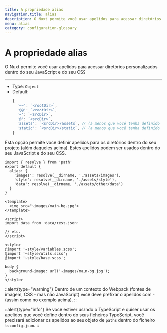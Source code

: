 ```yaml
---
title: A propriedade alias
navigation.title: alias
description: O Nuxt permite você usar apelidos para acessar diretórios personalizados dentro do seu JavaScript e do seu CSS
menu: alias
category: configuration-glossary
---
```

# A propriedade alias

O Nuxt permite você usar apelidos para acessar diretórios personalizados dentro do seu JavaScript e do seu CSS

---

- Type: `Object`
- Default:
  ```js
  {
    '~~': `<rootDir>`,
    '@@': `<rootDir>`,
    '~': `<srcDir>`,
    '@': `<srcDir>`,
    'assets': `<srcDir>/assets`, // (a menos que você tenha definido um `dir.assets` personalizado)
    'static': `<srcDir>/static`, // (a menos que você tenha definido um `dir.static` personalizado)
  }
  ```

Esta opção permite você definir apelidos para os diretórios dentro do seu projeto (além daqueles acima). Estes apelidos podem ser usados dentro do seu JavaScript e do seu CSS.

```js{}[nuxt.config.js]
import { resolve } from 'path'
export default {
  alias: {
    'images': resolve(__dirname, './assets/images'),
    'style': resolve(__dirname, './assets/style'),
    'data': resolve(__dirname, './assets/other/data')
  }
}
```

```html{}[components/example.vue]
<template>
  <img src="~images/main-bg.jpg">
</template>

<script>
import data from 'data/test.json'

// etc.
</script>

<style>
@import '~style/variables.scss';
@import '~style/utils.scss';
@import '~style/base.scss';

body {
  background-image: url('~images/main-bg.jpg');
}
</style>
```

::alert{type="warning"}
Dentro de um contexto do Webpack (fontes de imagem, CSS - mas não JavaScript) você deve prefixar o apelidos com `~` (assim como no exemplo acima).
::

::alert{type="info"}
Se você estiver usando o TypeScript e quiser usar os apelidos que você define dentro do seus ficheiros TypeScript, você precisará adicionar os apelidos ao seu objeto de `paths` dentro do ficheiro `tsconfig.json`.
::
